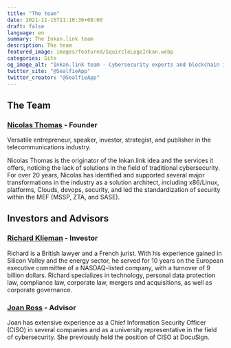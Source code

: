 ```yaml
---
title: "The team"
date: 2021-11-15T11:10:36+08:00
draft: false
language: en
summary: The Inkan.link team
description: The team
featured_image: images/featured/SquircleLogoInkan.webp
categories: Site
og_image_alt: "Inkan.link team - Cybersecurity experts and blockchain innovation specialists"
twitter_site: "@SealfieApp"
twitter_creator: "@SealfieApp"
---
```


## The Team

### [Nicolas Thomas](https://www.linkedin.com/in/nicolasthomasfr/) - Founder

Versatile entrepreneur, speaker, investor, strategist, and publisher in the telecommunications industry.

Nicolas Thomas is the originator of the Inkan.link idea and the services it offers, noticing the lack of solutions in the field of traditional cybersecurity. For over 20 years, Nicolas has identified and supported several major transformations in the industry as a solution architect, including x86/Linux, platforms, Clouds, devops, security, and led the standardization of security within the MEF (MSSP, ZTA, and SASE).

## Investors and Advisors

### [Richard Klieman](https://fr.linkedin.com/in/richard-klieman-8006b89/fr) - Investor

Richard is a British lawyer and a French jurist. With his experience gained in Silicon Valley and the energy sector, he served for 10 years on the European executive committee of a NASDAQ-listed company, with a turnover of 9 billion dollars. Richard specializes in technology, personal data protection law, compliance law, corporate law, mergers and acquisitions, as well as corporate governance.

### [Joan Ross](https://www.linkedin.com/in/joanross/)  - Advisor

Joan has extensive experience as a Chief Information Security Officer (CISO) in several companies and as a university representative in the field of cybersecurity. She previously held the position of CISO at DocuSign.
